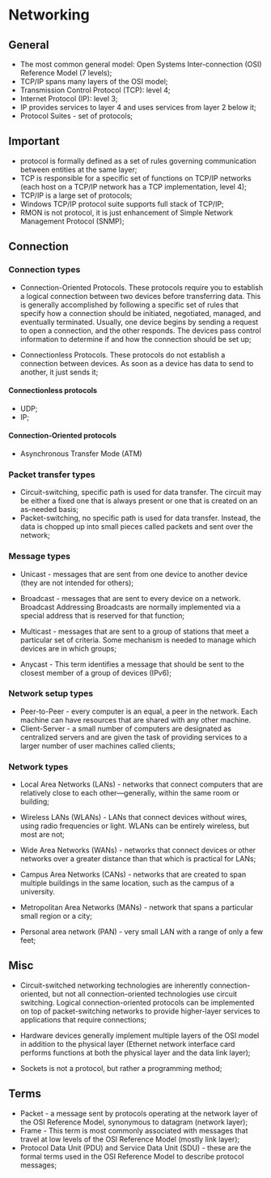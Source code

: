 # Networking

## General

- The most common general model: Open Systems Inter-connection (OSI) Reference Model (7 levels);
- TCP/IP spans many layers of the OSI model;
- Transmission Control Protocol (TCP): level 4;
- Internet Protocol (IP): level 3;
- IP provides services to layer 4 and uses services from layer 2 below it;
- Protocol Suites - set of protocols;

## Important

- protocol is formally defined as a set of rules governing communication between entities at the same layer;
- TCP is responsible for a specific set of functions on TCP/IP networks (each host on a TCP/IP network has a TCP implementation, level 4);
- TCP/IP is a large set of protocols;
- Windows TCP/IP protocol suite supports full stack of TCP/IP;
- RMON is not protocol, it is just enhancement of Simple Network Management Protocol (SNMP);

## Connection

### Connection types

- Connection-Oriented Protocols. These protocols require you to establish a logical connection between two devices before transferring data. This is generally accomplished by following a specific set of rules 
that specify how a connection should be initiated, negotiated, managed, and eventually terminated. Usually, one device begins by sending a request to open a connection, and the other responds. The devices pass 
control information to determine if and how the connection should be set up;

- Connectionless Protocols. These protocols do not establish a connection between devices. As soon as a device has data to send to another, it just sends it;

#### Connectionless protocols

- UDP;
- IP;

#### Connection-Oriented protocols

- Asynchronous Transfer Mode (ATM)

### Packet transfer types

- Circuit-switching, specific path is used for data transfer. The circuit may be either a fixed one that is always present or one that is created on an as-needed basis;
- Packet-switching, no specific path is used for data transfer. Instead, the data is chopped up into small pieces called packets and sent over the network;

### Message types

- Unicast - messages that are sent from one device to another device (they are not intended for others); 

- Broadcast - messages that are sent to every device on a network. Broadcast Addressing Broadcasts are normally implemented via a special address that is reserved for that function;

- Multicast - messages that are sent to a group of stations that meet a particular set of criteria. Some mechanism is needed to manage which devices are in which groups;

- Anycast - This term identifies a message that should be sent to the closest member of a group of devices (IPv6);


### Network setup types

- Peer-to-Peer - every computer is an equal, a peer in the network. Each machine can have resources that are shared with any other machine.
- Client-Server - a small number of computers are designated as centralized servers and are given the task of providing services to a larger number of user machines called clients;

### Network types

- Local Area Networks (LANs) - networks that connect computers that are relatively close to each other—generally, within the same room or building;

- Wireless LANs (WLANs) - LANs that connect devices without wires, using radio frequencies or light. WLANs can be entirely wireless, but most are not;

- Wide Area Networks (WANs) - networks that connect devices or other networks over a greater distance than that which is practical for LANs;

- Campus Area Networks (CANs) - networks that are created to span multiple buildings in the same location, such as the campus of a university. 

- Metropolitan Area Networks (MANs) - network that spans a particular small region or a city;

- Personal area network (PAN) - very small LAN with a range of only a few feet;

## Misc

- Circuit-switched networking technologies are inherently connection-oriented, but not all connection-oriented technologies use circuit switching. Logical connection-oriented protocols can be implemented on 
top of packet-switching networks to provide higher-layer services to applications that require connections;

- Hardware devices generally implement multiple layers of the OSI model in addition to the physical layer (Ethernet network interface card performs functions at both the physical layer and the data link layer);

- Sockets is not a protocol, but rather a programming method;

## Terms

- Packet - a message sent by protocols operating at the network layer of the OSI Reference Model, synonymous to datagram (network layer);
- Frame - This term is most commonly associated with messages that travel at low levels of the OSI Reference Model (mostly link layer);
- Protocol Data Unit (PDU) and Service Data Unit (SDU) - these are the formal terms used in the OSI Reference Model to describe protocol messages;
